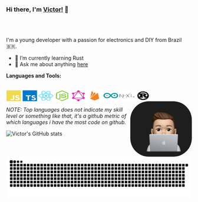 ### Hi there, I'm [Victor!](https://victorkl400.github.io) 👋


<br />
<br />

I'm a young developer with a passion for electronics and DIY from Brazil 🇧🇷.

- 🌱 I’m currently learning Rust
- 💬 Ask me about anything [here](https://github.com/victorkl400/victorkl400/issues)


**Languages and Tools:**  

<div style="display: inline_block"><br>
  <img align="center" alt="JS" height="30" width="40" src="https://raw.githubusercontent.com/devicons/devicon/master/icons/javascript/javascript-plain.svg">
  <img align="center" alt="TS" height="30" width="40" src="https://raw.githubusercontent.com/devicons/devicon/master/icons/typescript/typescript-plain.svg">
  <img align="center" alt="React" height="30" width="40" src="https://raw.githubusercontent.com/devicons/devicon/master/icons/react/react-original.svg">
   <img align="center" alt="NodeJS" height="30" width="40" src="https://raw.githubusercontent.com/devicons/devicon/master/icons/nodejs/nodejs-plain.svg">
  <img align="center" alt="GraphQL" height="30" width="40" src="https://raw.githubusercontent.com/devicons/devicon/master/icons/graphql/graphql-plain.svg">
  <img align="center" alt="Firebase" height="30" width="40" src="https://raw.githubusercontent.com/devicons/devicon/master/icons/firebase/firebase-plain.svg">
  <img align="center" alt="Arduino" height="30" width="40" src="https://raw.githubusercontent.com/devicons/devicon/master/icons/arduino/arduino-original.svg">
   <img align="center" alt="NextJS" height="30" width="40" src="https://raw.githubusercontent.com/devicons/devicon/master/icons/nextjs/nextjs-original-wordmark.svg">
  <img align="center" alt="Rust" height="30" width="40" src="https://raw.githubusercontent.com/devicons/devicon/master/icons/rust/rust-plain.svg">
  <img align="right" alt="pic" height="150" style="border-radius:50px;" src="https://raw.githubusercontent.com/victorkl400/victorkl400/master/assets/memoji.png">
</div>


*NOTE: Top languages does not indicate my skill level or something like that, it's a github metric of which languages i have the most code on github.*


![Victor's GitHub stats](https://github-readme-stats.vercel.app/api?username=victorkl400&count_private=true&show_icons=true&include_all_commits=true&theme=material-palenight)


![Snake animation](https://github.com/victorkl400/victorkl400/blob/output/github-contribution-grid-snake.svg)
